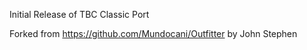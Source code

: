 Initial Release of TBC Classic Port

Forked from https://github.com/Mundocani/Outfitter by John Stephen






